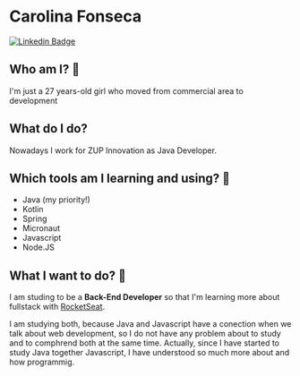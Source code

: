 # Carolina Fonseca
   [![Linkedin Badge](https://img.shields.io/badge/-Carolina%20Fonseca-292929?style=flat-square&logo=Linkedin&logoColor=white&link=https://www.linkedin.com/in/carolina-fonseca-681b0a7a/)](https://www.linkedin.com/in/carolina-fonseca-681b0a7a/)

## Who am I? 📝
I'm just a 27 years-old girl who moved from commercial area to development

## What do I do?
Nowadays I work for ZUP Innovation as Java Developer.

## Which tools am I learning and using? :construction_worker:
- Java (my priority!)
- Kotlin
- Spring
- Micronaut
- Javascript
- Node.JS


## What I want to do? 🚀
I am studing to be a **Back-End Developer** so that I'm learning more about fullstack with [RocketSeat](https://rocketseat.com.br/ "RocketSeat").

I am studying both, because Java and Javascript have a conection when we talk about web development, so I do not have any problem about to study and to comphrend both at the same time. Actually, since I have started to study Java together Javascript, I have understood so much more about and how programmig.
